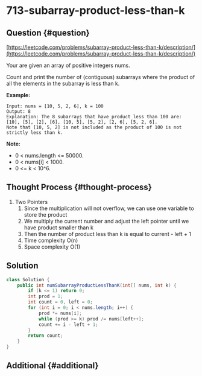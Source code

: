 # 713-subarray-product-less-than-k

## Question {#question}

[https://leetcode.com/problems/subarray-product-less-than-k/description/](https://leetcode.com/problems/subarray-product-less-than-k/description/)

Your are given an array of positive integers nums.

Count and print the number of \(contiguous\) subarrays where the product of all the elements in the subarray is less than k.

**Example:**

```text
Input: nums = [10, 5, 2, 6], k = 100
Output: 8
Explanation: The 8 subarrays that have product less than 100 are: [10], [5], [2], [6], [10, 5], [5, 2], [2, 6], [5, 2, 6].
Note that [10, 5, 2] is not included as the product of 100 is not strictly less than k.
```

**Note:**

* 0 &lt; nums.length &lt;= 50000.
* 0 &lt; nums\[i\] &lt; 1000.
* 0 &lt;= k &lt; 10^6.

## Thought Process {#thought-process}

1. Two Pointers
   1. Since the multiplication will not overflow, we can use one variable to store the product
   2. We multiply the current number and adjust the left pointer until we have product smaller than k
   3. Then the number of product less than k is equal to current - left + 1
   4. Time complexity O\(n\)
   5. Space complexity O\(1\)

## Solution

```java
class Solution {
    public int numSubarrayProductLessThanK(int[] nums, int k) {
        if (k <= 1) return 0;
        int prod = 1;
        int count = 0, left = 0;
        for (int i = 0; i < nums.length; i++) {
            prod *= nums[i];
            while (prod >= k) prod /= nums[left++];
            count += i - left + 1;
        }
        return count;
    }
}
```

## Additional {#additional}

